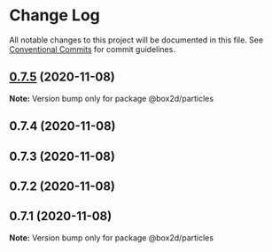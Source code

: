 # Change Log

All notable changes to this project will be documented in this file.
See [Conventional Commits](https://conventionalcommits.org) for commit guidelines.

## [0.7.5](https://github.com/lusito/box2d.ts/compare/@box2d/particles@0.7.4...@box2d/particles@0.7.5) (2020-11-08)

**Note:** Version bump only for package @box2d/particles





## 0.7.4 (2020-11-08)



## 0.7.3 (2020-11-08)



## 0.7.2 (2020-11-08)



## 0.7.1 (2020-11-08)

**Note:** Version bump only for package @box2d/particles
